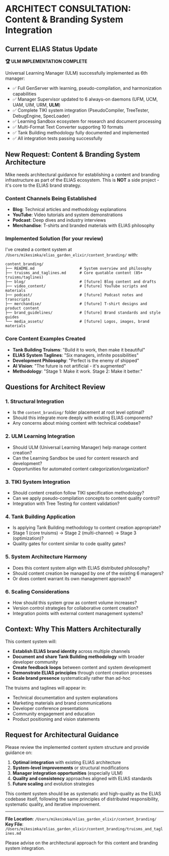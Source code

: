 # ARCHITECT CONSULTATION: Content & Branding System Integration

## Current ELIAS Status Update

**🏆 ULM IMPLEMENTATION COMPLETE**

Universal Learning Manager (ULM) successfully implemented as 6th manager:
- ✅ Full GenServer with learning, pseudo-compilation, and harmonization capabilities
- ✅ Manager Supervisor updated to 6 always-on daemons (UFM, UCM, UAM, UIM, URM, **ULM**)
- ✅ Complete TIKI system integration (PseudoCompiler, TreeTester, DebugEngine, SpecLoader)
- ✅ Learning Sandbox ecosystem for research and document processing
- ✅ Multi-Format Text Converter supporting 10 formats
- ✅ Tank Building methodology fully documented and implemented
- ✅ All integration tests passing successfully

## New Request: Content & Branding System Architecture

Mike needs architectural guidance for establishing a content and branding infrastructure as part of the ELIAS ecosystem. This is **NOT** a side project - it's core to the ELIAS brand strategy.

### Content Channels Being Established
- **Blog**: Technical articles and methodology explanations
- **YouTube**: Video tutorials and system demonstrations  
- **Podcast**: Deep dives and industry interviews
- **Merchandise**: T-shirts and branded materials with ELIAS philosophy

### Implemented Solution (for your review)

I've created a content system at `/Users/mikesimka/elias_garden_elixir/content_branding/` with:

```
content_branding/
├── README.md                    # System overview and philosophy
├── truisms_and_taglines.md      # Core quotable content (85+ truisms/taglines)
├── blog/                        # [future] Blog content and drafts
├── video_content/               # [future] YouTube scripts and materials
├── podcast/                     # [future] Podcast notes and transcripts
├── merchandise/                 # [future] T-shirt designs and product content
├── brand_guidelines/            # [future] Brand standards and style guides
└── media_assets/                # [future] Logos, images, brand materials
```

### Core Content Examples Created
- **Tank Building Truisms**: "Build it to work, then make it beautiful"
- **ELIAS System Taglines**: "Six managers, infinite possibilities"
- **Development Philosophy**: "Perfect is the enemy of shipped"
- **AI Vision**: "The future is not artificial - it's augmented"
- **Methodology**: "Stage 1: Make it work. Stage 2: Make it better."

## Questions for Architect Review

### 1. **Structural Integration**
- Is the `content_branding/` folder placement at root level optimal?
- Should this integrate more deeply with existing ELIAS components?
- Any concerns about mixing content with technical codebase?

### 2. **ULM Learning Integration**
- Should ULM (Universal Learning Manager) help manage content creation?
- Can the Learning Sandbox be used for content research and development?
- Opportunities for automated content categorization/organization?

### 3. **TIKI System Integration**  
- Should content creation follow TIKI specification methodology?
- Can we apply pseudo-compilation concepts to content quality control?
- Integration with Tree Testing for content validation?

### 4. **Tank Building Application**
- Is applying Tank Building methodology to content creation appropriate?
- Stage 1 (core truisms) → Stage 2 (multi-channel) → Stage 3 (optimization)?
- Quality gates for content similar to code quality gates?

### 5. **System Architecture Harmony**
- Does this content system align with ELIAS distributed philosophy?
- Should content creation be managed by one of the existing 6 managers?
- Or does content warrant its own management approach?

### 6. **Scaling Considerations**
- How should this system grow as content volume increases?
- Version control strategies for collaborative content creation?
- Integration points with external content management systems?

## Context: Why This Matters Architecturally

This content system will:
- **Establish ELIAS brand identity** across multiple channels
- **Document and share Tank Building methodology** with broader developer community
- **Create feedback loops** between content and system development
- **Demonstrate ELIAS principles** through content creation processes
- **Scale brand presence** systematically rather than ad-hoc

The truisms and taglines will appear in:
- Technical documentation and system explanations
- Marketing materials and brand communications
- Developer conference presentations
- Community engagement and education
- Product positioning and vision statements

## Request for Architectural Guidance

Please review the implemented content system structure and provide guidance on:

1. **Optimal integration** with existing ELIAS architecture
2. **System-level improvements** or structural modifications  
3. **Manager integration opportunities** (especially ULM)
4. **Quality and consistency** approaches aligned with ELIAS standards
5. **Future scaling** and evolution strategies

This content system should be as systematic and high-quality as the ELIAS codebase itself, following the same principles of distributed responsibility, systematic quality, and iterative improvement.

---

**File Location**: `/Users/mikesimka/elias_garden_elixir/content_branding/`
**Key File**: `/Users/mikesimka/elias_garden_elixir/content_branding/truisms_and_taglines.md`

Please advise on the architectural approach for this content and branding system integration.